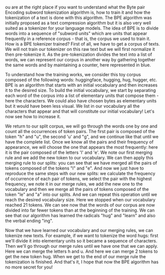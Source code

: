 ou are at the right place if you want to understand what the Byte pair Encoding subword tokenization algorithm is, how to train it and how the tokenization of a text is done with this algorithm.
The BPE algorithm was initially proposed as a text compression algorithm but it is also very well suited as a tokenizer for your language models. The idea of BPE is to divide words into a sequence of "subword units" which are units that appear frequently in a reference corpus - that is, the corpus we used to train it.
How is a BPE tokenizer trained? First of all, we have to get a corpus of texts. We will not train our tokenizer on this raw text but we will first normalize it then pre-tokenize it. As the pre-tokenization divides the text into a list of words, we can represent our corpus in another way by gathering together the same words and by maintaining a counter, here represented in blue.

To understand how the training works, we consider this toy corpus composed of the following words: huggingface, hugging, hug, hugger, etc. BPE is an algorithm that starts with an initial vocabulary and then increases it to the desired size. To build the initial vocabulary, we start by separating each word of the corpus into a list of elementary units that compose them -here the characters. We could also have chosen bytes as elementary units but it would have been less visual. We list in our vocabulary all the characters that appear and that will constitute our initial vocabulary! Let's now see how to increase it.

We return to our split corpus, we will go through the words one by one and count all the occurrences of token pairs. The first pair is composed of the token "h" and "u", the second 'u' and "g", and we continue like that until we have the complete list. Once we know all the pairs and their frequency of appearance, we will choose the one that appears the most frequently: here it is the pair composed of the letters 'l' and 'e'. We note our first merging rule and we add the new token to our vocabulary. We can then apply this merging rule to our splits: you can see that we have merged all the pairs of tokens composed of the tokens "l" and "e". And now we just have to reproduce the same steps with our new splits: we calculate the frequency of occurrence of each pair of tokens, we select the pair with the highest frequency, we note it in our merge rules, we add the new one to the vocabulary and then we merge all the pairs of tokens composed of the token "le" and "a" into our splits. And we can repeat this operation until we reach the desired vocabulary size. Here we stopped when our vocabulary reached 21 tokens. We can see now that the words of our corpus are now divided into far fewer tokens than at the beginning of the training. We can see that our algorithm has learned the radicals "hug" and "learn" and also the verbal ending "ing".

Now that we have learned our vocabulary and our merging rules, we can tokenize new texts. For example, if we want to tokenize the word hugs: first we'll divide it into elementary units so it became a sequence of characters. Then we'll go through our merge rules until we have one that we can apply. Here we can merge the letters h and u. And here we can merge 2 tokens to get the new token hug. When we get to the end of our merge rule the tokenization is finished.
And that's it, I hope that now the BPE algorithm has no more secret for you!